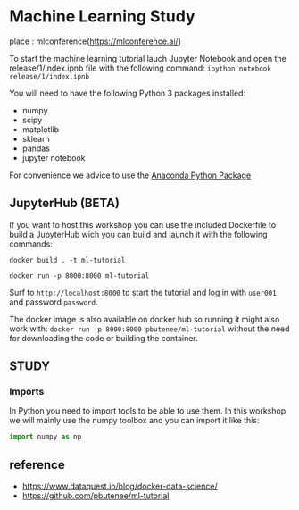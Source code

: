 # Machine Learning Study

place : mlconference(https://mlconference.ai/)

To start the machine learning tutorial lauch Jupyter Notebook and open the release/1/index.ipnb file with the following command:
```ipython notebook release/1/index.ipnb```

You will need to have the following Python 3 packages installed:
* numpy
* scipy
* matplotlib
* sklearn
* pandas
* jupyter notebook

For convenience we advice to use the [Anaconda Python Package](https://www.continuum.io/downloads)


## JupyterHub (BETA)

If you want to host this workshop you can use the included Dockerfile to build a JupyterHub wich you can build and launch it with the following commands:

```docker build . -t ml-tutorial```

```docker run -p 8000:8000 ml-tutorial```

Surf to `http://localhost:8000` to start the tutorial and log in with `user001` and password `password`.

The docker image is also available on docker hub so running it might also work with:
```docker run -p 8000:8000 pbutenee/ml-tutorial```
without the need for downloading the code or building the container.

## STUDY

### Imports

In Python you need to import tools to be able to use them. In this workshop we will mainly use the numpy toolbox and you can import it like this:

``` python
import numpy as np
```


## reference 

* https://www.dataquest.io/blog/docker-data-science/
* https://github.com/pbutenee/ml-tutorial

